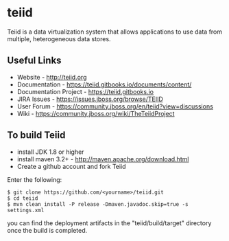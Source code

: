 teiid
=====

Teiid is a data virtualization system that allows applications to use data from multiple, heterogeneous data stores.

## Useful Links
- Website - http://teiid.org
- Documentation - https://teiid.gitbooks.io/documents/content/
- Documentation Project - https://teiid.gitbooks.io
- JIRA Issues -  https://issues.jboss.org/browse/TEIID
- User Forum - https://community.jboss.org/en/teiid?view=discussions
- Wiki - https://community.jboss.org/wiki/TheTeiidProject

## To build Teiid
- install JDK 1.8 or higher
- install maven 3.2+ - http://maven.apache.org/download.html
- Create a github account and fork Teiid

Enter the following:

	$ git clone https://github.com/<yourname>/teiid.git
	$ cd teiid
	$ mvn clean install -P release -Dmaven.javadoc.skip=true -s settings.xml
	
you can find the deployment artifacts in the "teiid/build/target" directory once the build is completed.


